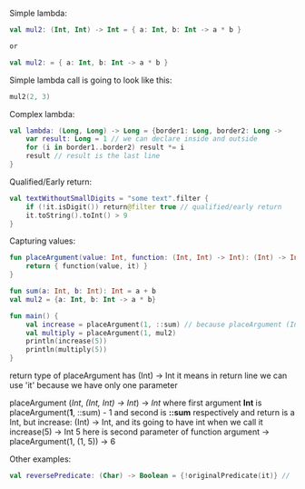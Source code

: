 Simple lambda:
```kotlin
val mul2: (Int, Int) -> Int = { a: Int, b: Int -> a * b }

or

val mul2: = { a: Int, b: Int -> a * b }
```

Simple lambda call is going to look like this:

```kotlin
mul2(2, 3)
```

Complex lambda:

```kotlin
val lambda: (Long, Long) -> Long = {border1: Long, border2: Long ->
    var result: Long = 1 // we can declare inside and outside
    for (i in border1..border2) result *= i
    result // result is the last line
}
```

Qualified/Early return:
```kotlin
val textWithoutSmallDigits = "some text".filter {
    if (!it.isDigit()) return@filter true // qualified/early return
    it.toString().toInt() > 9
}
```

Capturing values:

```kotlin
fun placeArgument(value: Int, function: (Int, Int) -> Int): (Int) -> Int {
    return { function(value, it) }
}

fun sum(a: Int, b: Int): Int = a + b
val mul2 = {a: Int, b: Int -> a * b}

fun main() {
    val increase = placeArgument(1, ::sum) // because placeArgument (Int, (Int, Int) -> Int) -> Int
    val multiply = placeArgument(1, mul2)
    println(increase(5))
    println(multiply(5))
}
```
return type of placeArgument has (Int) -> Int it means in return line we can use 'it' because we have only one parameter 

placeArgument (*Int*, *(Int, Int) -> Int*) -> *Int*
where first argument **Int** is placeArgument(**1**, ::sum) - 1
and second is **::sum** respectively
and return is a Int, but increase: (Int) -> Int, and its going to have int when we call it increase(5) -> Int
5 here is second parameter of function argument -> placeArgument(1, (1, 5)) -> 6

Other examples:
```kotlin
val reversePredicate: (Char) -> Boolean = {!originalPredicate(it)} // 'it' is a char
```
